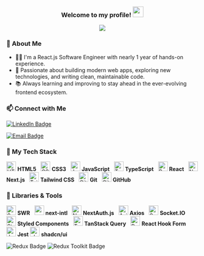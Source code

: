 

<h3 align="center">
  Welcome to my profile!
  <img src="https://media.giphy.com/media/hvRJCLFzcasrR4ia7z/giphy.gif" width="28">
</h3>

<!-- Typing SVG by DenverCoder1 - https://github.com/DenverCoder1/readme-typing-svg -->
<p align="center">
  <a href="https://github.com/DenverCoder1/readme-typing-svg"><img src="https://readme-typing-svg.herokuapp.com/?lines=Front-End%20Software%20Engineer;Always%20learning%20new%20things&font=Fira%20Code&center=true&width=440&height=45&color=f75c7e&vCenter=true&size=22"></a>
</p> 

### 👋 About Me  
- 🧑‍💻 I'm a React.js Software Engineer with nearly 1 year of hands-on experience.  
- 🚀 Passionate about building modern web apps, exploring new technologies, and writing clean, maintainable code.  
- 📚 Always learning and improving to stay ahead in the ever-evolving frontend ecosystem.



### 📫 Connect with Me

<p align="left">
  <a href="https://www.linkedin.com/in/ebram-barsoum-173964205" target="_blank">
    <img src="https://img.shields.io/badge/-Ebram%20Barsoum-0077B5?style=for-the-badge&logo=Linkedin&logoColor=white" alt="LinkedIn Badge"/>
  </a>
</p>

<a href="mailto:abram.barsoum3.89@gmail.com" target="_blank">
  <img src="https://img.shields.io/badge/-Email-D14836?style=for-the-badge&logo=gmail&logoColor=white" alt="Email Badge"/>
</a>



### 🚀 My Tech Stack

<p align="left">
  <img src="https://cdn.jsdelivr.net/gh/devicons/devicon/icons/html5/html5-original.svg" width="25" alt="HTML5" /> <strong>HTML5</strong>&nbsp;&nbsp;
  <img src="https://cdn.jsdelivr.net/gh/devicons/devicon/icons/css3/css3-original.svg" width="25" alt="CSS3" /> <strong>CSS3</strong>&nbsp;&nbsp;
  <img src="https://cdn.jsdelivr.net/gh/devicons/devicon/icons/javascript/javascript-original.svg" width="25" alt="JavaScript" /> <strong>JavaScript</strong>&nbsp;&nbsp;
  <img src="https://cdn.jsdelivr.net/gh/devicons/devicon/icons/typescript/typescript-original.svg" width="25" alt="TypeScript" /> <strong>TypeScript</strong>&nbsp;&nbsp;
  <img src="https://cdn.jsdelivr.net/gh/devicons/devicon/icons/react/react-original.svg" width="25" alt="React" /> <strong>React</strong>&nbsp;&nbsp;
  <img src="https://cdn.jsdelivr.net/gh/devicons/devicon/icons/nextjs/nextjs-original.svg" width="25" alt="Next.js" /> <strong>Next.js</strong>&nbsp;&nbsp;
  <img src="https://upload.wikimedia.org/wikipedia/commons/d/d5/Tailwind_CSS_Logo.svg" width="25" alt="Tailwind CSS" /> <strong>Tailwind CSS</strong>&nbsp;&nbsp;
  <img src="https://cdn.jsdelivr.net/gh/devicons/devicon/icons/git/git-original.svg" width="25" alt="Git" /> <strong>Git</strong>&nbsp;&nbsp;
  <img src="https://cdn.jsdelivr.net/gh/devicons/devicon/icons/github/github-original.svg" width="25" alt="GitHub" /> <strong>GitHub</strong>
</p>

### 🧩 Libraries & Tools

<p align="left">
  <img src="https://img.shields.io/badge/SWR-000?logo=vercel&logoColor=white" height="25" alt="SWR" /> <strong>SWR</strong>&nbsp;&nbsp;
  <img src="https://img.shields.io/badge/next--intl-grey?logo=next.js&style=flat&logoColor=white" height="25" alt="next-intl" /> <strong>next-intl</strong>&nbsp;&nbsp;
  <img src="https://next-auth.js.org/img/logo/logo-sm.png" width="25" alt="NextAuth.js" /> <strong>NextAuth.js</strong>&nbsp;&nbsp;
  <img src="https://img.shields.io/badge/axios-5A29E4?logo=axios&logoColor=white" height="25" alt="Axios" /> <strong>Axios</strong>&nbsp;&nbsp;
  <img src="https://upload.wikimedia.org/wikipedia/commons/9/96/Socket-io.svg" width="25" alt="Socket.IO" /> <strong>Socket.IO</strong>&nbsp;&nbsp;
  <img src="https://raw.githubusercontent.com/styled-components/brand/master/styled-components.png" width="25" alt="Styled Components" /> <strong>Styled Components</strong>&nbsp;&nbsp;
  <img src="https://avatars.githubusercontent.com/u/72518640?s=200&v=4" width="25" alt="TanStack Query" /> <strong>TanStack Query</strong>&nbsp;&nbsp;
  <img src="https://img.shields.io/badge/React_Hook_Form-EC5990?logo=reacthookform&logoColor=white" height="25" alt="React Hook Form" /> <strong>React Hook Form</strong>&nbsp;&nbsp;
  <img src="https://cdn.jsdelivr.net/gh/devicons/devicon/icons/jest/jest-plain.svg" width="25" alt="Jest" /> <strong>Jest</strong>
 <img src="https://img.shields.io/badge/shadcn/ui-000?style=flat&logo=tailwindcss&logoColor=white" height="25" alt="shadcn/ui" /> <strong>shadcn/ui</strong>&nbsp;&nbsp;
</p>

<p align="left">
  <img src="https://img.shields.io/badge/-Redux-764ABC?style=for-the-badge&logo=redux&logoColor=white" alt="Redux Badge"/>
  <img src="https://img.shields.io/badge/-Redux%20Toolkit-764ABC?style=for-the-badge&logo=redux&logoColor=white" alt="Redux Toolkit Badge"/>
</p>










